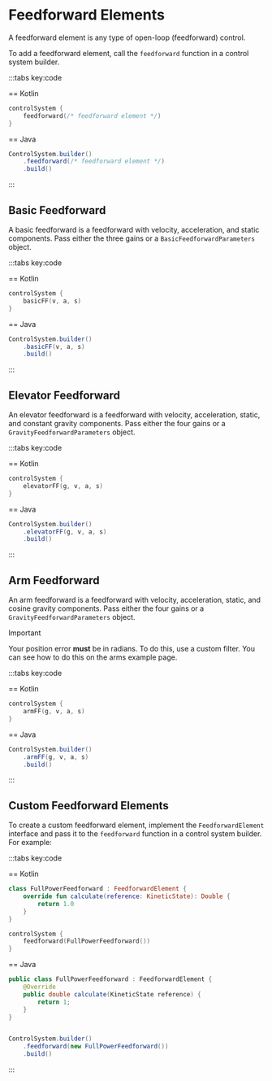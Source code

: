 # Feedforward Elements

A feedforward element is any type of open-loop (feedforward) control.

To add a feedforward element, call the `feedforward` function in a control
system builder.

:::tabs key:code

== Kotlin

```kotlin
controlSystem {
    feedforward(/* feedforward element */)
}
```

== Java

```java
ControlSystem.builder()
    .feedforward(/* feedforward element */)
    .build()
```

:::

## Basic Feedforward

A basic feedforward is a feedforward with velocity, acceleration, and static
components. Pass either the three gains or a `BasicFeedforwardParameters`
object.

:::tabs key:code

== Kotlin

```kotlin
controlSystem {
    basicFF(v, a, s)
}
```

== Java

```java
ControlSystem.builder()
    .basicFF(v, a, s)
    .build()
```

:::

## Elevator Feedforward

An elevator feedforward is a feedforward with velocity, acceleration, static,
and constant gravity components. Pass either the four gains or a
`GravityFeedforwardParameters` object.

:::tabs key:code

== Kotlin

```kotlin
controlSystem {
    elevatorFF(g, v, a, s)
}
```

== Java

```java
ControlSystem.builder()
    .elevatorFF(g, v, a, s)
    .build()
```

:::

## Arm Feedforward

An arm feedforward is a feedforward with velocity, acceleration, static, and
cosine gravity components. Pass either the four gains or a
`GravityFeedforwardParameters` object.

> [!IMPORTANT]
> Your position error **must** be in radians. To do this, use a
> custom filter. You can see how to do this on the arms example page.

:::tabs key:code

== Kotlin

```kotlin
controlSystem {
    armFF(g, v, a, s)
}
```

== Java

```java
ControlSystem.builder()
    .armFF(g, v, a, s)
    .build()
```

:::

## Custom Feedforward Elements

To create a custom feedforward element, implement the `FeedforwardElement`
interface and pass it to the `feedforward` function in a control system builder.
For example:

:::tabs key:code

== Kotlin

```kotlin
class FullPowerFeedforward : FeedforwardElement {
    override fun calculate(reference: KineticState): Double {
        return 1.0
    }
}

controlSystem {
    feedforward(FullPowerFeedforward())
}
```

== Java

```java
public class FullPowerFeedforward : FeedforwardElement {
    @Override
    public double calculate(KineticState reference) {
        return 1;
    }
}


ControlSystem.builder()
    .feedforward(new FullPowerFeedforward())
    .build()
```

:::
